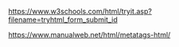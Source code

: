 https://www.w3schools.com/html/tryit.asp?filename=tryhtml_form_submit_id

https://www.manualweb.net/html/metatags-html/
